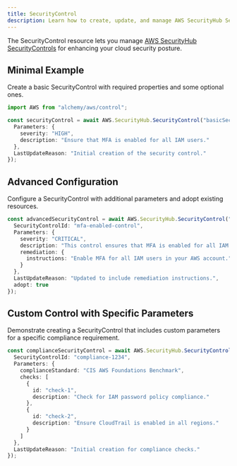```yaml
---
title: SecurityControl
description: Learn how to create, update, and manage AWS SecurityHub SecurityControls using Alchemy Cloud Control.
---
```


The SecurityControl resource lets you manage [AWS SecurityHub SecurityControls](https://docs.aws.amazon.com/securityhub/latest/userguide/) for enhancing your cloud security posture.

## Minimal Example

Create a basic SecurityControl with required properties and some optional ones.

```ts
import AWS from "alchemy/aws/control";

const securityControl = await AWS.SecurityHub.SecurityControl("basicSecurityControl", {
  Parameters: {
    severity: "HIGH",
    description: "Ensure that MFA is enabled for all IAM users."
  },
  LastUpdateReason: "Initial creation of the security control."
});
```

## Advanced Configuration

Configure a SecurityControl with additional parameters and adopt existing resources.

```ts
const advancedSecurityControl = await AWS.SecurityHub.SecurityControl("advancedSecurityControl", {
  SecurityControlId: "mfa-enabled-control",
  Parameters: {
    severity: "CRITICAL",
    description: "This control ensures that MFA is enabled for all IAM users.",
    remediation: {
      instructions: "Enable MFA for all IAM users in your AWS account."
    }
  },
  LastUpdateReason: "Updated to include remediation instructions.",
  adopt: true
});
```

## Custom Control with Specific Parameters

Demonstrate creating a SecurityControl that includes custom parameters for a specific compliance requirement.

```ts
const complianceSecurityControl = await AWS.SecurityHub.SecurityControl("complianceSecurityControl", {
  SecurityControlId: "compliance-1234",
  Parameters: {
    complianceStandard: "CIS AWS Foundations Benchmark",
    checks: [
      {
        id: "check-1",
        description: "Check for IAM password policy compliance."
      },
      {
        id: "check-2",
        description: "Ensure CloudTrail is enabled in all regions."
      }
    ]
  },
  LastUpdateReason: "Initial creation for compliance checks."
});
```